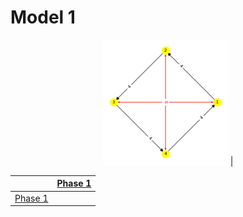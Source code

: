 # Model 1 #

<center>
<img src="./model1_phase_0.png" width="200" height="200"> |
</center>

||[Phase 1](./model1_phase_0.png)|
|---|---|
[Phase 1](./model1_phase_0.png)||
